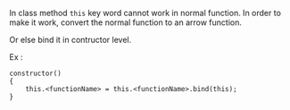 In class method ```this``` key word cannot work in normal function. In order to make it work, convert the normal function to an arrow function. 

Or else bind it in contructor level.

Ex : 
```
constructor()
{
    this.<functionName> = this.<functionName>.bind(this);
}
```
